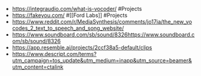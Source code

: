 - https://integraudio.com/what-is-vocoder/ #Projects
- https://fakeyou.com/ #[[Ford Labs]] #Projects
- https://www.reddit.com/r/MediaSynthesis/comments/jo17ia/the_new_vocodes_2_text_to_speech_and_song_website/
- https://www.soundboard.com/sb/sound/8326https://www.soundboard.com/sb/sound/8326
- https://app.resemble.ai/projects/2ccf38a5-default/clips
- https://www.descript.com/terms?utm_campaign=tos_update&utm_medium=inapp&utm_source=beamer&utm_content=ctalink